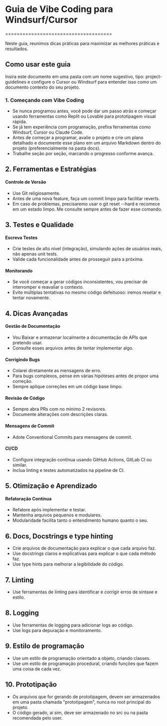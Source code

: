 # Guia de Vibe Coding para Windsurf/Cursor
=====================================

Neste guia, reunimos dicas práticas para maximizar as melhores práticas e resultados.

## Como usar este guia

Insira este documento em uma pasta com um nome sugestivo, tipo: project-guidelines e configure o Cursor ou Windsurf para entender isso como um documento contexto do seu projeto.

### 1. Começando com Vibe Coding

*   Se nunca programou antes, você pode dar um passo atrás e começar usando ferramentas como Replit ou Lovable para prototipagem visual rápida.
*   Se já tem experiência com programação, prefira ferramentas como Windsurf, Cursor ou Claude Code.
*   Antes de começar a programar, avalie o projeto e crie um plano detalhado e documente esse plano em um arquivo Markdown dentro do projeto (preferencialmente na pasta docs).
*   Trabalhe seção por seção, marcando o progresso conforme avança.

## 2. Ferramentas e Estratégias

#### Controle de Versão

*   Use Git religiosamente.
*   Antes de uma nova feature, faça um commit limpo para facilitar reverts.
*   Em caso de problemas, precisaremo usar o git reset --hard e recomece em um estado limpo. Me consulte sempre antes de fazer esse comando.

## 3. Testes e Qualidade

#### Escreva Testes

*   Crie testes de alto nível (integração), simulando ações de usuários reais, não apenas unit tests.
*   Valide cada funcionalidade antes de prosseguir para a próxima.

#### Monitorando

*   Se você começar a gerar códigos inconsistentes, vou precisar de interromper e reavaliar o contexto.
*   Evite múltiplas tentativas no mesmo código defeituoso: iremos resetar e tentar novamente.

## 4. Dicas Avançadas

#### Gestão de Documentação

*   Vou Baixar e armazenar localmente a documentação de APIs que pretendo usar.
*   Consulte esses arquivos antes de tentar implementar algo.

#### Corrigindo Bugs

*   Colarei diretamente as mensagens de erro.
*   Para bugs complexos, pense em várias hipóteses antes de propor uma correção.
*   Sempre aplique correções em um código base limpo.

#### Revisão de Código

*   Sempre abra PRs com no mínimo 2 revisores.
*   Documente alterações com descrições claras.

#### Mensagens de Commit

*   Adote Conventional Commits para mensagens de commit.

#### CI/CD

*   Configure integração contínua usando GitHub Actions, GitLab CI ou similar.
*   Inclua linting e testes automatizados na pipeline de CI.

## 5. Otimização e Aprendizado

#### Refatoração Contínua

*   Refatore após implementar e testar.
*   Mantenha arquivos pequenos e modulares.
*   Modularidade facilita tanto o entendimento humano quanto o seu.

## 6. Docs, Docstrings e type hinting

*   Crie arquivos de documentação para explicar o que cada arquivo faz.
*   Use docstrings claros e explicativas para explicar o que cada método faz.
*   Use type hints para melhorar a legibilidade do código.

## 7. Linting

*   Use ferramentas de linting para identificar e corrigir erros de sintaxe e estilo.

## 8. Logging

*   Use ferramentas de logging para adicionar logs ao código.
*   Use logs para depuração e monitoramento.

## 9. Estilo de programação

*   Use um estilo de programação orientado a objeto, criando classes.
*   Use um estilo de programação procedural, criando funções que fazem uma coisa de cada vez.

## 10. Prototipação

*   Os arquivos que for gerando de prototipagem, devem ser armazenados em uma pasta chamada "prototipagem", nunca no root principal do projeto.
*   O código gerado, aí sim, deve ser armazenado no src ou na pasta recomendada pelo user.
